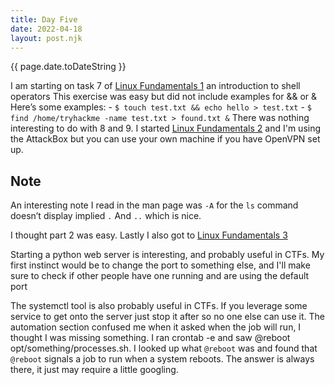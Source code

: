 ```yaml
---
title: Day Five
date: 2022-04-18
layout: post.njk
---
```


{{ page.date.toDateString }}

I am starting on task 7 of [Linux Fundamentals 1](https://tryhackme.com/room/linuxfundamentalspart1) an introduction to shell operators
This exercise was easy but did not include examples for && or &
Here’s some examples:
    - `$ touch test.txt && echo hello > test.txt`
    - `$ find /home/tryhackme -name test.txt > found.txt &`
There was nothing interesting to do with 8 and 9.
I started [Linux Fundamentals 2](https://tryhackme.com/room/linuxfundamentalspart2) and I'm using the AttackBox but you can use your own machine if you have OpenVPN set up.

## Note
An interesting note I read in the man page was `-A` for the `ls` command doesn’t display implied `.` And `..` which is nice.

I thought part 2 was easy.
Lastly I also got to [Linux Fundamentals 3](https://tryhackme.com/room/linuxfundamentalspart3)

Starting a python web server is interesting, and probably useful in CTFs. My first instinct would be to change the port to something else, and I'll  make sure to check if other people have one running and are using the default port

The systemctl tool is also probably useful in CTFs. If you leverage some service to get onto the server just stop it after so no one else can use it.
The automation section confused me when it asked when the job will run, I thought I was missing something. I ran crontab -e and saw @reboot opt/something/processes.sh. I looked up what `@reboot` was and found that `@reboot` signals a job to run when a system reboots. The answer is always there, it just may require a little googling. 